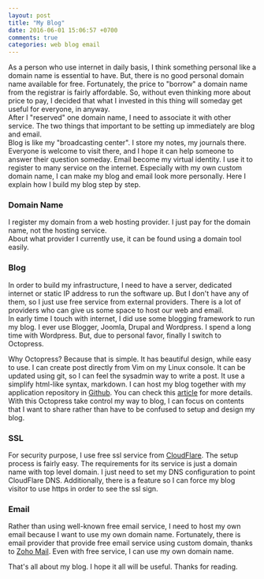 ```yaml
---
layout: post
title: "My Blog"
date: 2016-06-01 15:06:57 +0700
comments: true
categories: web blog email 
---
```

As a person who use internet in daily basis, I think something
personal like a domain name is essential to have. But, there is no good
personal domain name available for free. Fortunately, the price to "borrow" a
domain name from the registrar is fairly affordable. So, without even thinking
more about price to pay, I decided that what I invested in this thing will
someday get useful for everyone, in anyway.  
After I "reserved" one domain name, I need to associate it with other service.
The two things that important to be setting up immediately are blog and email.   
Blog is like my "broadcasting center". I store my notes, my journals there.
Everyone is welcome to visit there, and I hope it can help someone to answer
their question someday. Email become my virtual identity. I use it to register
to many service on the internet. Especially with my own custom domain name,
I can make my blog and email look more personally.
Here I explain how I build my blog step by step. 

### Domain Name

I register my domain from a web hosting provider. I just pay for the domain
name, not the hosting service.  
About what provider I currently use, it can be found using a domain tool easily.

### Blog

In order to build my infrastructure, I need to have a server, dedicated internet
or static IP address to run the software up. But I don't have any of them, so I
just use free service from external providers. There is a lot of providers who
can give us some space to host our web and email.  
In early time I touch with internet, I did use some blogging framework to run my
blog. I ever use Blogger, Joomla, Drupal and Wordpress. I spend a long time with 
Wordpress. But, due to personal favor, finally I switch to Octopress. 

Why Octopress? Because that is simple. It has beautiful design, while easy to 
use. I can create post directly from Vim on my Linux console. 
It can be updated using git, so I can feel the sysadmin way to write a post. 
It use a simplify html-like syntax, markdown. 
I can host my blog together with my application repository in 
[Github](www.github.com). You can check this
[article](/blog/2016/06/02/octopress-setup-and-deployment/) 
for more details. 
With this Octopress take control my way to blog,
I can focus on contents that I want to share rather than 
have to be confused to setup and design my blog.

### SSL

For security purpose, I use free ssl service from 
[CloudFlare](http://www.cloudflare.com). The setup process is fairly easy.
The requirements for its service is just a domain name with top level domain.
I just need to set my DNS configuration to point CloudFlare DNS. Additionally, 
there is a feature so I can force my blog visitor to use https in order to see
the ssl sign.

### Email

Rather than using well-known free email service, I need to host my own email
because I want to use my own domain name. Fortunately, there is email provider 
that provide free email service using custom domain, thanks to
[Zoho Mail](http://www.zoho.com).
Even with free service, I can use my own domain name.

That's all about my blog. I hope it all will be useful. Thanks for reading.
